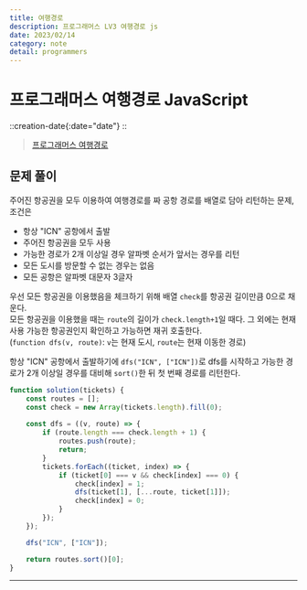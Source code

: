 ```yaml
---
title: 여행경로
description: 프로그래머스 LV3 여행경로 js
date: 2023/02/14
category: note
detail: programmers
---
```


# 프로그래머스 여행경로 JavaScript
::creation-date{:date="date"}
::

> <a href="https://school.programmers.co.kr/learn/courses/30/lessons/43164?language=javascript" target="_blank" class="font-bold">프로그래머스 여행경로</a>

## 문제 풀이
주어진 항공권을 모두 이용하여 여행경로를 짜 공항 경로를 배열로 담아 리턴하는 문제, 조건은
- 항상 "ICN" 공항에서 출발
- 주어진 항공권을 모두 사용
- 가능한 경로가 2개 이상일 경우 알파벳 순서가 앞서는 경우를 리턴
- 모든 도시를 방문할 수 없는 경우는 없음
- 모든 공항은 알파벳 대문자 3글자  

우선 모든 항공권을 이용했음을 체크하기 위해 배열 `check`를 항공권 길이만큼 0으로 채운다.  
모든 항공권을 이용했을 때는 `route`의 길이가 `check.length+1`일 때다. 그 외에는 현재 사용 가능한 항공권인지 확인하고 가능하면 재귀 호출한다.  
(`function dfs(v, route)`: `v`는 현재 도시, `route`는 현재 이동한 경로)  

항상 "ICN" 공항에서 출발하기에 `dfs("ICN", ["ICN"])`로 dfs를 시작하고 가능한 경로가 2개 이상일 경우를 대비해 `sort()`한 뒤 첫 번째 경로를 리턴한다.

```js [solution.js]
function solution(tickets) {
    const routes = [];
    const check = new Array(tickets.length).fill(0);
    
    const dfs = ((v, route) => {
        if (route.length === check.length + 1) {
            routes.push(route);
            return;
        }
        tickets.forEach((ticket, index) => {
            if (ticket[0] === v && check[index] === 0) {
                check[index] = 1;
                dfs(ticket[1], [...route, ticket[1]]);
                check[index] = 0;
            }
        });
    });

    dfs("ICN", ["ICN"]);

    return routes.sort()[0];
}
```

---